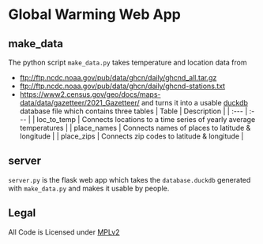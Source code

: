 # Global Warming Web App

## make_data
The python script `make_data.py` takes temperature and location data from 
* ftp://ftp.ncdc.noaa.gov/pub/data/ghcn/daily/ghcnd_all.tar.gz
* ftp://ftp.ncdc.noaa.gov/pub/data/ghcn/daily/ghcnd-stations.txt
* https://www2.census.gov/geo/docs/maps-data/data/gazetteer/2021_Gazetteer/
and turns it into a usable [duckdb](https://duckdb.org/) database file which contains three tables
| Table | Description |
| :---  | :---        |
| loc_to_temp | Connects locations to a time series of yearly average temperatures |
| place_names | Connects names of places to latitude & longitude |
| place_zips  | Connects zip codes to latitude & longitude |

## server
`server.py` is the flask web app which takes the `database.duckdb` generated with `make_data.py` and 
makes it usable by people.

## Legal
All Code is Licensed under [MPLv2](https://www.mozilla.org/en-US/MPL/)